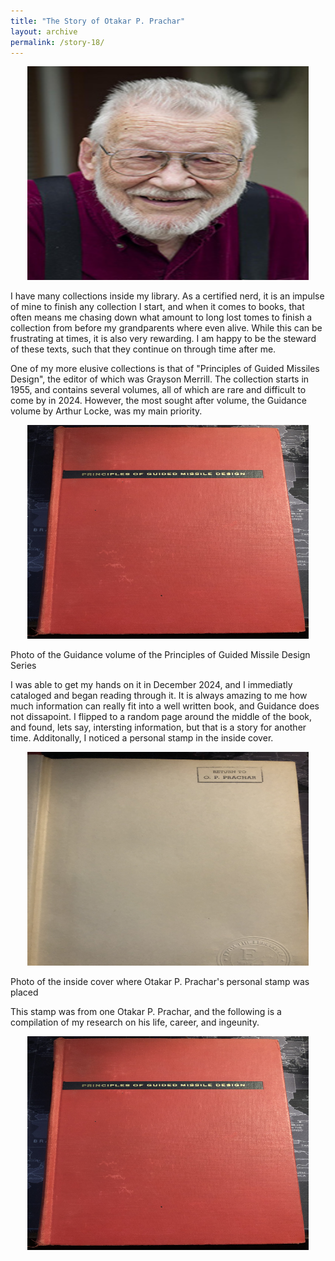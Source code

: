 ```yaml
---
title: "The Story of Otakar P. Prachar"
layout: archive
permalink: /story-18/
---
```

<p align="center">
    <img width="450" height="342" src='/images/OPP_Pic.jpg'>
</p>
I have many collections inside my library. As a certified nerd, it is an impulse of mine to finish any collection I start, and when it comes to books, that often means me chasing down what amount to long lost tomes to finish a collection from before my grandparents where even alive. While this can be frustrating at times, it is also very rewarding. I am happy to be the steward of these texts, such that they continue on through time after me.

One of my more elusive collections is that of "Principles of Guided Missiles Design", the editor of which was Grayson Merrill. The collection starts in 1955, and contains several volumes, all of which are rare and difficult to come by in 2024. However, the most sought after volume, the Guidance volume by Arthur Locke, was my main priority. 

<p align="center">
    <img width="450" height="342" src='/images/Guidance.jpg'>
</p>
Photo of the Guidance volume of the Principles of Guided Missile Design Series

I was able to get my hands on it in December 2024, and I immediatly cataloged and began reading through it. It is always amazing to me how much information can really fit into a well written book, and Guidance does not dissapoint. I flipped to a random page around the middle of the book, and found, lets say, intersting information, but that is a story for another time. Additonally, I noticed a personal stamp in the inside cover.

<p align="center">
    <img width="450" height="342" src='/images/OPP.jpg'>
</p>
Photo of the inside cover where Otakar P. Prachar's personal stamp was placed

This stamp was from one Otakar P. Prachar, and the following is a compilation of my research on his life, career, and ingeunity.

<p align="center">
    <img width="450" height="342" src='/images/Guidance.jpg'>
</p>